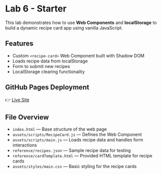 # Lab 6 - Starter

This lab demonstrates how to use **Web Components** and **localStorage** to build a dynamic recipe card app using vanilla JavaScript.

## Features
- Custom `<recipe-card>` Web Component built with Shadow DOM
- Loads recipe data from localStorage
- Form to submit new recipes
- LocalStorage clearing functionality

## GitHub Pages Deployment
 
👉 [Live Site](https://samat4e.github.io/Lab6_Starter/)  

## File Overview
- `index.html` — Base structure of the web page
- `assets/scripts/RecipeCard.js` — Defines the Web Component
- `assets/scripts/main.js` — Loads recipe data and handles form interactions
- `reference/recipes.json` — Sample recipe data for testing
- `reference/cardTemplate.html` — Provided HTML template for recipe cards
- `assets/styles/main.css` — Basic styling for the recipe cards
